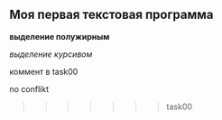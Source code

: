 ## Моя первая текстовая программа

**выделение полужирным**

*выделение курсивом*

коммент в task00







no conflikt
>>>>>>> task00
